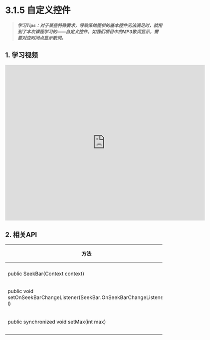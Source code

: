 # 3.1.5 自定义控件

>##### 学习Tips：对于某些特殊要求，导致系统提供的基本控件无法满足时，就用到了本次课程学习的——自定义控件，如我们项目中的MP3歌词显示，需要对应时间点显示歌词。

## 1. 学习视频

<iframe frameborder="0" width="640" height="498" src="https://v.qq.com/iframe/player.html?vid=z0180bhmznp&tiny=0&auto=0" allowfullscreen></iframe>

## 2. 相关API

| 方法 | 类型 | 描述 |
| -- | -- | -- |
| public SeekBar(Context context) | 构造 | 创建SeekBar的对象 |
| public void setOnSeekBarChangeListener(SeekBar.OnSeekBarChangeListener l) | 普通 | 设置改变监听操作 |
| public synchronized void setMax(int max) | 普通 | 设置增长的最大值 |
